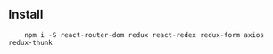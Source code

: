 

## Install
```
    npm i -S react-router-dom redux react-redex redux-form axios redux-thunk
```


